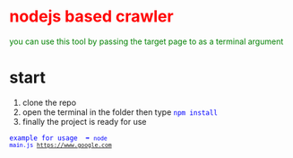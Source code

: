 <h1 style="color:red;">nodejs based crawler </h1>
<p style="color:green;"> 
  you can use this tool by passing the target page to as a terminal argument 
</p>
<h1>start</h1>
<ol>
  <li>clone the repo</li>
  <li>open the terminal in the folder then type <code style="color:blue">npm install </code></li>
  <li>finally the project is ready for use</li>
</ol>

<code style="color:blue">example for usage </div>
➡️
<code>node main.js https://www.google.com</code>
